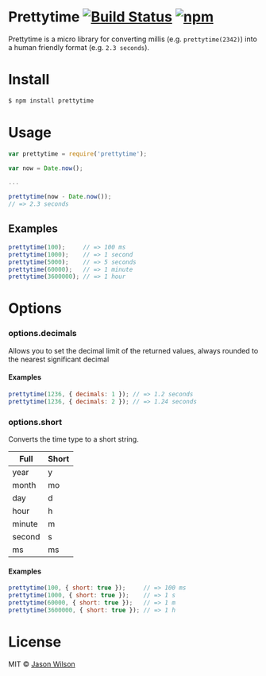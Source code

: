 # Prettytime [![Build Status](https://travis-ci.org/scurker/prettytime.svg?branch=master)](https://travis-ci.org/scurker/prettytime) [![npm](https://img.shields.io/npm/v/prettytime.svg)](https://www.npmjs.com/package/prettytime)

Prettytime is a micro library for converting millis (e.g. `prettytime(2342)`) into a human friendly format (e.g. `2.3 seconds`).

# Install

```bash
$ npm install prettytime
```

# Usage

```js
var prettytime = require('prettytime');

var now = Date.now();

...

prettytime(now - Date.now());
// => 2.3 seconds
```

## Examples

```js
prettytime(100);     // => 100 ms
prettytime(1000);    // => 1 second
prettytime(5000);    // => 5 seconds
prettytime(60000);   // => 1 minute
prettytime(3600000); // => 1 hour
```

# Options

### options.decimals

Allows you to set the decimal limit of the returned values, always rounded to the nearest significant decimal

#### Examples

```js
prettytime(1236, { decimals: 1 }); // => 1.2 seconds
prettytime(1236, { decimals: 2 }); // => 1.24 seconds
```

### options.short

Converts the time type to a short string.

| Full   | Short |
|--------|-------|
| year   | y     |
| month  | mo    |
| day    | d     |
| hour   | h     |
| minute | m     |
| second | s     |
| ms     | ms    |

#### Examples

```js
prettytime(100, { short: true });     // => 100 ms
prettytime(1000, { short: true });    // => 1 s
prettytime(60000, { short: true });   // => 1 m
prettytime(3600000, { short: true }); // => 1 h
```

# License

MIT © [Jason Wilson](http://scurker.com)
